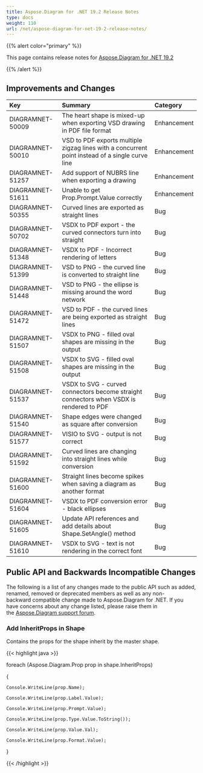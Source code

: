 ```yaml
---
title: Aspose.Diagram for .NET 19.2 Release Notes
type: docs
weight: 110
url: /net/aspose-diagram-for-net-19-2-release-notes/
---
```


{{% alert color="primary" %}} 

This page contains release notes for [Aspose.Diagram for .NET 19.2](https://www.nuget.org/packages/Aspose.Diagram/19.2.0)

{{% /alert %}} 
## **Improvements and Changes**

|**Key**|**Summary**|**Category**|
| :- | :- | :- |
|DIAGRAMNET-50009|The heart shape is mixed-up when exporting VSD drawing in PDF file format|Enhancement|
|DIAGRAMNET-50010|VSD to PDF exports multiple zigzag lines with a concurrent point instead of a single curve line|Enhancement|
|DIAGRAMNET-51257|Add support of NUBRS line when exporting a drawing|Enhancement|
|DIAGRAMNET-51611|Unable to get Prop.Prompt.Value correctly|Enhancement|
|DIAGRAMNET-50355|Curved lines are exported as straight lines|Bug|
|DIAGRAMNET-50702|VSDX to PDF export - the curved connectors turn into straight|Bug|
|DIAGRAMNET-51348|VSDX to PDF - Incorrect rendering of letters|Bug|
|DIAGRAMNET-51399|VSD to PNG - the curved line is converted to straight line|Bug|
|DIAGRAMNET-51448|VSD to PNG - the ellipse is missing around the word network|Bug|
|DIAGRAMNET-51472|VSD to PDF - the curved lines are being exported as straight lines|Bug|
|DIAGRAMNET-51507|VSDX to PNG - filled oval shapes are missing in the output|Bug|
|DIAGRAMNET-51508|VSDX to SVG - filled oval shapes are missing in the output|Bug|
|DIAGRAMNET-51537|VSDX to SVG - curved connectors become straight connectors when VSDX is rendered to PDF|Bug|
|DIAGRAMNET-51540|Shape edges were changed as square after conversion|Bug|
|DIAGRAMNET-51577|VISIO to SVG - output is not correct|Bug|
|DIAGRAMNET-51592|Curved lines are changing into straight lines while conversion|Bug|
|DIAGRAMNET-51600|Straight lines become spikes when saving a diagram as another format|Bug|
|DIAGRAMNET-51604|VSDX to PDF conversion error - black ellipses|Bug|
|DIAGRAMNET-51605|Update API references and add details about Shape.SetAngle() method|Bug|
|DIAGRAMNET-51610|VSDX to SVG - text is not rendering in the correct font|Bug|
## **Public API and Backwards Incompatible Changes**
The following is a list of any changes made to the public API such as added, renamed, removed or deprecated members as well as any non-backward compatible change made to Aspose.Diagram for .NET. If you have concerns about any change listed, please raise them in the [Aspose.Diagram support forum](https://forum.aspose.com/c/diagram/17).
### **Add InheritProps in Shape**
Contains the props for the shape inherit by the master shape.

{{< highlight java >}}

  foreach (Aspose.Diagram.Prop prop in shape.InheritProps)

{

    Console.WriteLine(prop.Name);

    Console.WriteLine(prop.Label.Value);

    Console.WriteLine(prop.Prompt.Value);

    Console.WriteLine(prop.Type.Value.ToString());

    Console.WriteLine(prop.Value.Val);

    Console.WriteLine(prop.Format.Value);

}

{{< /highlight >}}
